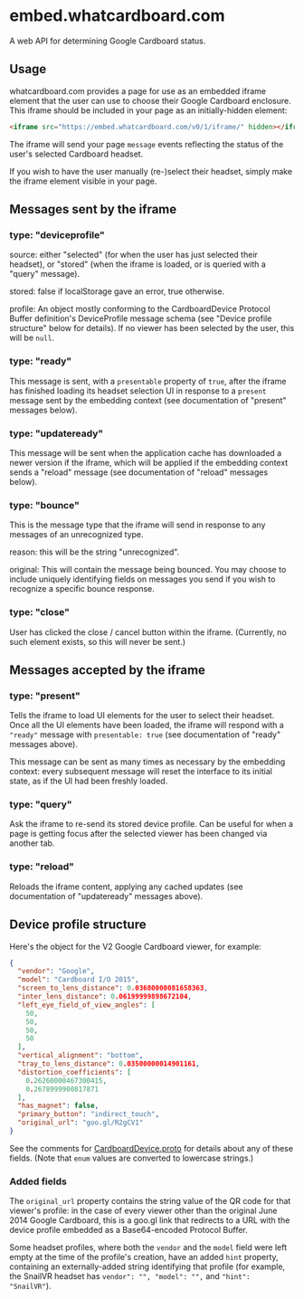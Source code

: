 # embed.whatcardboard.com

A web API for determining Google Cardboard status.

## Usage

whatcardboard.com provides a page for use as an embedded iframe element that
the user can use to choose their Google Cardboard enclosure. This iframe should
be included in your page as an initially-hidden element:

```html
<iframe src="https://embed.whatcardboard.com/v0/1/iframe/" hidden></iframe>
```

The iframe will send your page `message` events reflecting the status of the
user's selected Cardboard headset.

If you wish to have the user manually (re-)select their headset, simply make
the iframe element visible in your page.

## Messages sent by the iframe

### type: "deviceprofile"

source: either "selected" (for when the user has just selected their headset),
or "stored" (when the iframe is loaded, or is queried with a "query" message).

stored: false if localStorage gave an error, true otherwise.

profile: An object mostly conforming to the CardboardDevice Protocol Buffer
definition's DeviceProfile message schema (see "Device profile structure" below
for details). If no viewer has been selected by the user, this will be `null`.

### type: "ready"

This message is sent, with a `presentable` property of `true`, after the iframe
has finished loading its headset selection UI in response to a `present`
message sent by the embedding context (see documentation of "present" messages
below).

### type: "updateready"

This message will be sent when the application cache has downloaded a newer
version if the iframe, which will be applied if the embedding context sends a
"reload" message (see documentation of "reload" messages below).

### type: "bounce"

This is the message type that the iframe will send in response to any
messages of an unrecognized type.

reason: this will be the string "unrecognized".

original: This will contain the message being bounced. You may choose to
include uniquely identifying fields on messages you send if you wish to
recognize a specific bounce response.

### type: "close"

User has clicked the close / cancel button within the iframe. (Currently, no
such element exists, so this will never be sent.)

## Messages accepted by the iframe

### type: "present"

Tells the iframe to load UI elements for the user to select their headset. Once
all the UI elements have been loaded, the iframe will respond with a `"ready"`
message with `presentable: true` (see documentation of "ready" messages above).

This message can be sent as many times as necessary by the embedding context:
every subsequent message will reset the interface to its initial state, as if
the UI had been freshly loaded.

### type: "query"

Ask the iframe to re-send its stored device profile. Can be useful for when a
page is getting focus after the selected viewer has been changed via another
tab.

### type: "reload"

Reloads the iframe content, applying any cached updates (see documentation of
"updateready" messages above).

## Device profile structure

Here's the object for the V2 Google Cardboard viewer, for example:

```json
{
  "vendor": "Google",
  "model": "Cardboard I/O 2015",
  "screen_to_lens_distance": 0.03680000081658363,
  "inter_lens_distance": 0.06199999898672104,
  "left_eye_field_of_view_angles": [
    50,
    50,
    50,
    50
  ],
  "vertical_alignment": "bottom",
  "tray_to_lens_distance": 0.03500000014901161,
  "distortion_coefficients": [
    0.26260000467300415,
    0.2678999900817871
  ],
  "has_magnet": false,
  "primary_button": "indirect_touch",
  "original_url": "goo.gl/R2gCV1"
}
```

See the comments for [CardboardDevice.proto][] for details about any of these
fields. (Note that `enum` values are converted to lowercase strings.)

[CardboardDevice.proto]: https://wwgc.firebaseapp.com/CardboardDevice.proto

### Added fields

The `original_url` property contains the string value of the QR code for that
viewer's profile: in the case of every viewer other than the original June 2014
Google Cardboard, this is a goo.gl link that redirects to a URL with the device
profile embedded as a Base64-encoded Protocol Buffer.

Some headset profiles, where both the `vendor` and the `model` field were left
empty at the time of the profile's creation, have an added `hint` property,
containing an externally-added string identifying that profile (for example,
the SnailVR headset has `vendor": "", "model": "",` and `"hint": "SnailVR"`).
